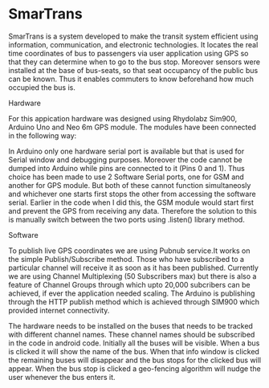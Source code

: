 # SmarTrans
SmarTrans is a system developed to make the transit system efficient using information, communication,  and electronic technologies. It locates the real time coordinates of bus to passengers via user application using GPS so that they can determine when to go to the bus stop. Moreover sensors were installed at the base of bus-seats, so that seat occupancy of the public bus can be known. Thus it enables commuters to know beforehand how much occupied the bus is.

Hardware

For this appication hardware was designed using Rhydolabz Sim900, Arduino Uno and Neo 6m GPS module. The modules have been connected in the following way:

In Arduino only one hardware serial port is available but that is used for Serial window and debugging purposes. Moreover the code cannot be dumped into Arduino while pins are connected to it (Pins 0 and 1). Thus choice has been made to use 2 Software Serial ports, one for GSM and another for GPS module. But both of these cannot function simultaneosly and whichever one starts first stops the other from accessing the software serial. Earlier in the code when I did this, the GSM module would start first and prevent the GPS from receiving any data. Therefore the solution to this is manually switch between the two ports using .listen() library method.

Software

To publish live GPS coordinates we are using Pubnub service.It works on the simple Publish/Subscribe method. Those who have subscribed to a particular channel will receive it as soon as it has been published. Currently we are using Channel Multiplexing (50 Subscribers max) but there is also a feature of Channel Groups through which upto 20,000 subcribers can be achieved, if ever the application needed scaling. The Arduino is publishing through the HTTP publish method which is achieved through SIM900 which provided internet connectivity.

The hardware needs to be installed on the buses that needs to be tracked with different channel names. These channel names should be subscribed in the code in android code. Initially all the buses will be visible. When a bus is clicked it will show the name of the bus. When that info window is clicked the remaining buses will disappear and the bus stops for the clicked bus will appear. When the bus stop is clicked a geo-fencing algorithm will nudge the user whenever the bus enters it.
